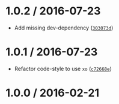 <!--remark setext-->

<!--lint disable no-multiple-toplevel-headings heading-style-->

1.0.2 / 2016-07-23
==================

*   Add missing dev-dependency ([`303073d`](https://github.com/wooorm/bcp-47/commit/303073d))

1.0.1 / 2016-07-23
==================

*   Refactor code-style to use `xo` ([`c72668e`](https://github.com/wooorm/bcp-47/commit/c72668e))

1.0.0 / 2016-02-21
==================
